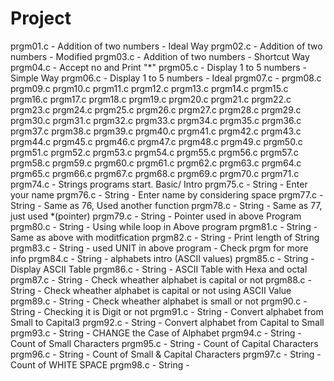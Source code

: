# Project
prgm01.c - Addition of two numbers - Ideal Way
prgm02.c - Addition of two numbers - Modified 
prgm03.c - Addition of two numbers - Shortcut Way
prgm04.c - Accept no and Print "*"
prgm05.c - Display 1 to 5 numbers - Simple Way
prgm06.c - Display 1 to 5 numbers - Ideal
prgm07.c - 
prgm08.c
prgm09.c
prgm10.c
prgm11.c
prgm12.c
prgm13.c
prgm14.c
prgm15.c
prgm16.c
prgm17.c
prgm18.c
prgm19.c
prgm20.c
prgm21.c
prgm22.c
prgm23.c
prgm24.c
prgm25.c
prgm26.c
prgm27.c
prgm28.c
prgm29.c
prgm30.c
prgm31.c
prgm32.c
prgm33.c
prgm34.c
prgm35.c
prgm36.c
prgm37.c
prgm38.c
prgm39.c
prgm40.c
prgm41.c
prgm42.c
prgm43.c
prgm44.c
prgm45.c
prgm46.c
prgm47.c
prgm48.c
prgm49.c
prgm50.c
prgm51.c
prgm52.c
prgm53.c
prgm54.c
prgm55.c
prgm56.c
prgm57.c
prgm58.c
prgm59.c
prgm60.c
prgm61.c
prgm62.c
prgm63.c
prgm64.c
prgm65.c
prgm66.c
prgm67.c
prgm68.c
prgm69.c
prgm70.c
prgm71.c
prgm74.c - Strings programs start. Basic/ Intro
prgm75.c - String - Enter your name 
prgm76.c - String - Enter name by considering space
prgm77.c - String - Same as 76, Used another function
prgm78.c - String - Same as 77, just used *(pointer)
prgm79.c - String - Pointer used in above Program
prgm80.c - String - Using while loop in Above program
prgm81.c - String - Same as above with moditfication
prgm82.c - String - Print length of String
prgm83.c - String - used UNIT in above program -    Check prgm for more info
prgm84.c - String - alphabets intro (ASCII values)
prgm85.c - String - Display ASCII Table
prgm86.c - String - ASCII Table with Hexa and octal 
prgm87.c - String - Check wheather alphabet is capital or not
prgm88.c - String - Check wheather alphabet is capital or not using ASCII Value
prgm89.c - String - Check wheather alphabet is small or not
prgm90.c - String - Checking it is Digit or not 
prgm91.c - String - Convert alphabet from Small to Capital3
prgm92.c - String - Convert alphabet from Capital to Small
prgm93.c - String - CHANGE the Case of Alphabet
prgm94.c - String - Count of Small Characters 
prgm95.c - String - Count of Capital Characters
prgm96.c - String - Count of Small & Capital Characters
prgm97.c - String - Count of WHITE SPACE
prgm98.c - String - 








